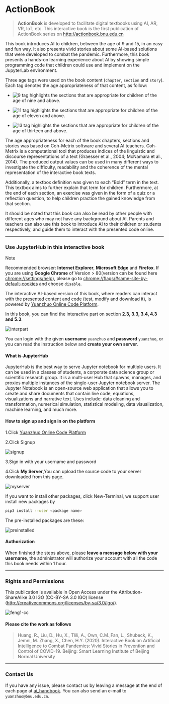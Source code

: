 # ActionBook

> **ActionBook** is developed to facilitate digital textbooks using AI, AR, VR, IoT, etc. This interactive book is the first publication of ActionBook series on <http://actionbook.bnu.edu.cn>

This book introduces AI to children, between the age of 9 and 15, in an easy and fun way. It also presents vivid stories about some AI-based solutions that were developed to combat the pandemic. Furthermore, this book presents a hands-on learning experience about AI by showing simple programming code that children could use and implement on the JupyterLab environment.

Three age tags were used on the book content (`chapter`, `section` and `story`). Each tag denotes the age appropriateness of that content, as follow:

- ![9](https://img.shields.io/badge/Age-9%2B-brightgreen) tag highlights the sections that are appropriate for children of the age of nine and above.

- ![11](https://img.shields.io/badge/Age-11%2B-blueviolet) tag highlights the sections that are appropriate for children of the age of eleven and above.

- ![13](https://img.shields.io/badge/Age-13%2B-9cf) tag highlights the sections that are appropriate for children of the age of thirteen and above.

The age appropriateness for each of the book chapters, sections and stories was based on Coh-Metrix software and several AI teachers. Coh-Metrix is a computational tool that produces indices of the linguistic and discourse representations of a text (Graesser et al., 2004; McNamara et al., 2014). The produced output values can be used in many different ways to investigate the difficulty, readability and the coherence of the mental representation of the interactive book texts.

Additionally, a textbox definition was given to each “Bold” term in the text. This textbox aims to further explain that term for children. Furthermore, at the end of each section, an exercise was given in the form of a quiz or a reflection question, to help children practice the gained knowledge from that section.
  
It should be noted that this book can also be read by other people with different ages who may not have any background about AI. Parents and teachers can also use this book to introduce AI to their children or students respectively, and guide them to interact with the presented code online.

---

### Use JupyterHub in this interactive book

> [!NOTE]
> Recommended browser: **Internet Explorer**, **Microsoft Edge** and **Firefox**. If you are using **Google Chrome** of Version > 80(version can be found here <chrome://settings/help>), please go to <chrome://flags/#same-site-by-default-cookies> and choose `disable`.

The interactive AI-based version of this book, where readers can interact with the presented content and code (test, modify and download it), is powered by [Yuanzhuo Online Code Platform](https://code.yuanzhuo.bnu.edu.cn/).

In this book, you can find the interactive part on section **2.3, 3.3, 3.4, 4.3 and 5.3**.

![interpart](https://md.hass.live/2020-08-16-Xnip2020-08-16_18-55-40.png)

You can login with the given **username** `yuanzhuo` and **password** `yuanzhuo`, or you can read the instruction below and **create your own server**.

#### What is JupyterHub

JupyterHub is the best way to serve Jupyter notebook for multiple users. It can be used in a classes of students, a corporate data science group or scientific research group. It is a multi-user Hub that spawns, manages, and proxies multiple instances of the single-user Jupyter notebook server.
The Jupyter Notebook is an open-source web application that allows you to create and share documents that contain live code, equations, visualizations and narrative text. Uses include: data cleaning and transformation, numerical simulation, statistical modeling, data visualization, machine learning, and much more.

#### How to sign up and sign in on the platform

1.Click [Yuanzhuo Online Code Platform](https://code.yuanzhuo.bnu.edu.cn/)

2.Click Signup

![signup](http://yuanzhuo.bnu.edu.cn/files/default/2020/07-20/17061359d209570065.png)

3.Sign in with your username and password

4.Click **My Server**,You can upload the source code to your server downloaded from this page.

![myserver](http://yuanzhuo.bnu.edu.cn/files/default/2020/07-20/170700413632130717.png)

If you want to install other packages, click New-Terminal, we support user install new packages by

```bash
pip3 install --user <package name>
```

The pre-installed packages are these:

![preinstalled](http://yuanzhuo.bnu.edu.cn/files/default/2020/07-20/170710e14801969185.png)

#### Authorization

When finished the steps above, please **leave a message below with your username**, the administrator will authorize your account with all the code this book needs within 1 hour.

---

### Rights and Permissions

This publication is available in Open Access under the Attribution-ShareAlike 3.0 IGO (CC-BY-SA 3.0 IGO) license (<http://creativecommons.org/licenses/by-sa/3.0/igo/>).

![feng1-cc](https://md.hass.live/feng1-cc.png)

#### Please cite the work as follows

> Huang, R., Liu, D., Hu, X., Tlili, A., Own, C.M.,Fan, L., Shubeck, K., Jemni, M. Zhang, X., Chen, H.Y. (2020). Interactive Book on Artificial Intelligence to Combat Pandemics: Vivid Stories in Prevention and Control of COVID-19. Beijing: Smart Learning Institute of Beijing Normal University

---

### Contact Us

If you have any issue, please contact us by leaving a message at the end of each page at [ai_handbook](http://actionbook.bnu.edu.cn/ai_handbook). You can also send an e-mail to `yuanzhuo@bnu.edu.cn`.
